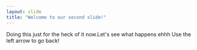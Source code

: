 ```yaml
---
layout: slide
title: "Welcome to our second slide!"
---
```

Doing this just for the heck of it now.Let's see what happens ehhh
Use the left arrow to go back!
